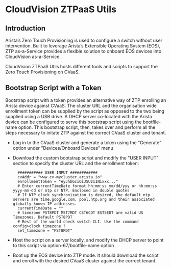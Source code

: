 # CloudVision ZTPaaS Utils



## Introduction

Arista’s Zero Touch Provisioning is used to configure a switch without user intervention. Built to leverage Arista’s Extensible Operating System (EOS), ZTP as-a-Service provides a flexible solution to onboard EOS devices into CloudVision as-a-Service.

CloudVision ZTPaaS Utils hosts different tools and scripts to support the Zero Touch Provisioning on CVaaS.



## Bootstrap Script with a Token

Bootstrap script with a token provides an alternative way of ZTP enrolling an Arista device against CVaaS. The cluster URL and the organisation wide enrollment token can be supplied by the script as opposed to the two being supplied using a USB drive. A DHCP server co-located with the Arista device can be configured to serve this bootstrap script using the bootfile-name option. This bootstrap script, then, takes over and perform all the steps necessary to initate ZTP against the correct CVaaS cluster and tenant.


- Log in to the CVaaS cluster and generate a token using the "Generate" option under "Devices/Onboard Devices" menu

- Download the custom bootstrap script and modify the "USER INPUT" section to specify the cluster URL and the enrollment token:

        ########### USER INPUT ############
        cvAddr = "www.cv-mycluster.arista.io"
        enrollmentToken = "eyJhbGciOiJSUzI1Nixxx..."
        # Enter currentTimeDate format hh:mm:ss mm/dd/yyy or hh:mm:ss yyyy-mm-dd or ntp or NTP. Enclosed in double quotes
        # If NTP clock synchronization is desired, the default ntp servers are time.google.com, pool.ntp.org and their associated globally known IP addresses.
        currentTimeDate = ""
        # timezone PST8PDT MST7MDT CST6CDT EST5EDT are valid US Timezones. Default PST8PDT
        # Rest of the world check switch CLI. Use the command config>clock timezone ?
        set_timezone = "PST8PDT"

- Host the script on a server locally, and modify the DHCP server to point to this script via option-67/bootfile-name option

- Boot up the EOS device into ZTP mode. It should download the script and enroll with the desired CVaaS cluster against the correct tenant.

